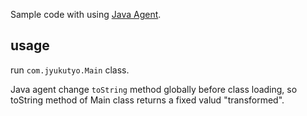 Sample code with using [Java Agent](https://docs.oracle.com/javase/8/docs/api/java/lang/instrument/package-summary.html).

## usage

run `com.jyukutyo.Main` class.

Java agent change `toString` method globally before class loading, so toString method of Main class returns a fixed valud "transformed".
